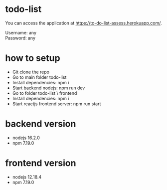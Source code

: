 # todo-list
You can access the application at https://to-do-list-assess.herokuapp.com/.

Username: any <br>
Password: any

# how to setup
<ul>
<li>Git clone the repo</li>
<li>Go to main folder todo-list</li>
<li>Install dependencies: npm i</li>
<li>Start backend nodejs: npm run dev</li>
<li>Go to folder todo-list \ frontend</li>
<li>Install dependencies: npm i</li>
<li>Start reactjs frontend server: npm run start</li>
</ul>

# backend version

<ul>
<li>nodejs 16.2.0</li>
<li>npm 7.19.0</li>
</ul>

# frontend version

<ul>
<li>nodejs 12.18.4</li>
<li>npm 7.19.0</li>
</ul>